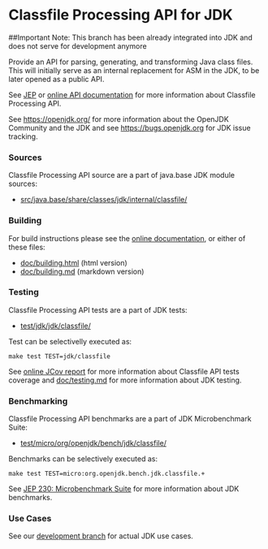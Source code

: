 # Classfile Processing API for JDK

##Important Note: This branch has been already integrated into JDK and does not serve for development anymore

Provide an API for parsing, generating, and transforming Java class files. This will initially serve as an internal replacement for ASM in the JDK, to be later opened as a public API.

See [JEP](https://bugs.openjdk.java.net/browse/JDK-8280389)
or [online API documentation](https://htmlpreview.github.io/?https://raw.githubusercontent.com/openjdk/jdk-sandbox/classfile-api-javadoc-branch/doc/classfile-api/javadoc/java.base/jdk/internal/classfile/package-summary.html)
for more information about Classfile Processing API.

See <https://openjdk.org/> for more information about the OpenJDK
Community and the JDK and see <https://bugs.openjdk.org> for JDK issue
tracking.

### Sources

Classfile Processing API source are a part of java.base JDK module sources:

- [src/java.base/share/classes/jdk/internal/classfile/](src/java.base/share/classes/jdk/internal/classfile/)

### Building

For build instructions please see the
[online documentation](https://openjdk.org/groups/build/doc/building.html),
or either of these files:

- [doc/building.html](doc/building.html) (html version)
- [doc/building.md](doc/building.md) (markdown version)

### Testing

Classfile Processing API tests are a part of JDK tests:

- [test/jdk/jdk/classfile/](test/jdk/jdk/classfile/)

Test can be selectivelly executed as:

    make test TEST=jdk/classfile

See [online JCov report](https://htmlpreview.github.io/?https://raw.githubusercontent.com/openjdk/jdk-sandbox/classfile-api-javadoc-branch/jcov-report/jdk/classfile/package-summary.html) for more information about Classfile API tests coverage
and [doc/testing.md](doc/testing.md) for more information about JDK testing.

### Benchmarking

Classfile Processing API benchmarks are a part of JDK Microbenchmark Suite:

- [test/micro/org/openjdk/bench/jdk/classfile/](test/micro/org/openjdk/bench/jdk/classfile/)

Benchmarks can be selectively executed as:

    make test TEST=micro:org.openjdk.bench.jdk.classfile.+

See [JEP 230: Microbenchmark Suite](https://bugs.openjdk.java.net/browse/JDK-8050952) for more information about JDK benchmarks.

### Use Cases

See our [development branch](https://github.com/openjdk/jdk-sandbox/tree/classfile-api-dev-branch#use-cases) for actual JDK use cases.
